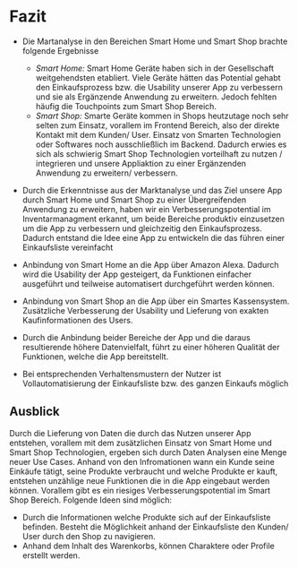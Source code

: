 # Fazit

* Die Martanalyse in den Bereichen Smart Home und Smart Shop brachte folgende Ergebnisse
  * _Smart Home:_ Smart Home Geräte haben sich in der Gesellschaft weitgehendsten etabliert. Viele Geräte hätten das Potential gehabt den Einkaufsprozess bzw. die Usability unserer App zu verbessern und sie als Ergänzende Anwendung zu erweitern. Jedoch fehlten häufig die Touchpoints zum Smart Shop Bereich.
  * _Smart Shop:_ Smarte Geräte kommen in Shops heutzutage noch sehr selten zum Einsatz, vorallem im Frontend Bereich, also der direkte Kontakt mit dem Kunden/ User. Einsatz von Smarten Technologien oder Softwares noch ausschließlich im Backend. Dadurch erwies es sich als schwierig Smart Shop Technologien vorteilhaft zu nutzen / integrieren und unsere Appliaktion zu einer Ergänzenden Anwendung zu erweitern/ verbessern. 
*  Durch die Erkenntnisse aus der Marktanalyse und das Ziel unsere App durch Smart Home und Smart Shop zu einer Übergreifenden Anwendung zu erweitern, haben wir ein Verbesserungspotential im Inventarmanagment erkannt, um beide Bereiche produktiv einzusetzen um die App zu verbessern und gleichzeitig den Einkaufsprozess. Dadurch entstand die Idee eine App zu entwickeln die das führen einer Einkaufsliste vereinfacht



* Anbindung von Smart Home an die App über Amazon Alexa. Dadurch wird die Usability der App gesteigert, da Funktionen einfacher ausgeführt und teilweise automatisert durchgeführt werden können. 
* Anbindung von Smart Shop an die App über ein Smartes Kassensystem. Zusätzliche Verbesserung der Usability und Lieferung von exakten Kaufinformationen des Users.
* Durch die Anbindung beider Bereiche der App und die daraus resultierende höhere Datenvielfalt, führt zu einer höheren Qualität der Funktionen, welche die App bereitstellt.
* Bei entsprechenden Verhaltensmustern der Nutzer ist Vollautomatisierung der Einkaufsliste bzw. des ganzen Einkaufs möglich

## Ausblick

Durch die Lieferung von Daten die durch das Nutzen unserer App entstehen, vorallem mit dem zusätzlichen Einsatz von Smart Home und Smart Shop Technologien, ergeben sich durch Daten Analysen eine Menge neuer Use Cases. Anhand von den Infromationen wann ein Kunde seine Einkäufe tätigt, seine Produkte verbraucht und welche Produkte er kauft, entstehen unzählige neue Funktionen die in die App eingebaut werden können. Vorallem gibt es ein riesiges Verbesserungspotential im Smart Shop Bereich. Folgende Ideen sind möglich:

* Durch die Informationen welche Produkte sich auf der Einkaufsliste befinden. Besteht die Möglichkeit anhand der Einkaufsliste den Kunden/ User durch den Shop zu navigieren.
* Anhand dem Inhalt des Warenkorbs, können Charaktere oder Profile erstellt werden. 



